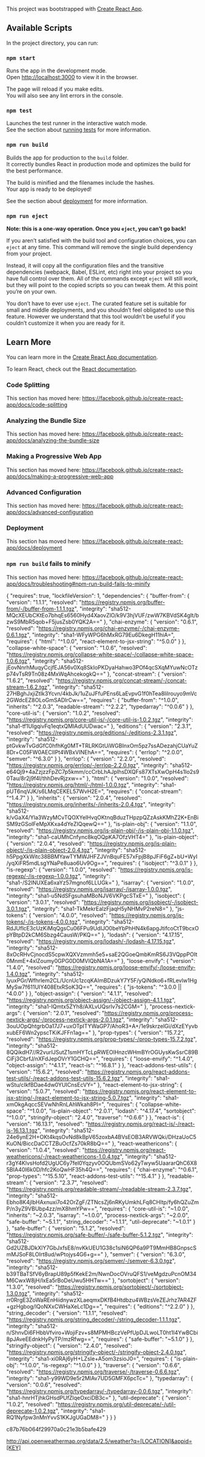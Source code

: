 This project was bootstrapped with [Create React App](https://github.com/facebook/create-react-app).

## Available Scripts

In the project directory, you can run:

### `npm start`

Runs the app in the development mode.<br />
Open [http://localhost:3000](http://localhost:3000) to view it in the browser.

The page will reload if you make edits.<br />
You will also see any lint errors in the console.

### `npm test`

Launches the test runner in the interactive watch mode.<br />
See the section about [running tests](https://facebook.github.io/create-react-app/docs/running-tests) for more information.

### `npm run build`

Builds the app for production to the `build` folder.<br />
It correctly bundles React in production mode and optimizes the build for the best performance.

The build is minified and the filenames include the hashes.<br />
Your app is ready to be deployed!

See the section about [deployment](https://facebook.github.io/create-react-app/docs/deployment) for more information.

### `npm run eject`

**Note: this is a one-way operation. Once you `eject`, you can’t go back!**

If you aren’t satisfied with the build tool and configuration choices, you can `eject` at any time. This command will remove the single build dependency from your project.

Instead, it will copy all the configuration files and the transitive dependencies (webpack, Babel, ESLint, etc) right into your project so you have full control over them. All of the commands except `eject` will still work, but they will point to the copied scripts so you can tweak them. At this point you’re on your own.

You don’t have to ever use `eject`. The curated feature set is suitable for small and middle deployments, and you shouldn’t feel obligated to use this feature. However we understand that this tool wouldn’t be useful if you couldn’t customize it when you are ready for it.

## Learn More

You can learn more in the [Create React App documentation](https://facebook.github.io/create-react-app/docs/getting-started).

To learn React, check out the [React documentation](https://reactjs.org/).

### Code Splitting

This section has moved here: https://facebook.github.io/create-react-app/docs/code-splitting

### Analyzing the Bundle Size

This section has moved here: https://facebook.github.io/create-react-app/docs/analyzing-the-bundle-size

### Making a Progressive Web App

This section has moved here: https://facebook.github.io/create-react-app/docs/making-a-progressive-web-app

### Advanced Configuration

This section has moved here: https://facebook.github.io/create-react-app/docs/advanced-configuration

### Deployment

This section has moved here: https://facebook.github.io/create-react-app/docs/deployment

### `npm run build` fails to minify

This section has moved here: https://facebook.github.io/create-react-app/docs/troubleshooting#npm-run-build-fails-to-minify

{
  "requires": true,
  "lockfileVersion": 1,
  "dependencies": {
    "buffer-from": {
      "version": "1.1.1",
      "resolved": "https://registry.npmjs.org/buffer-from/-/buffer-from-1.1.1.tgz",
      "integrity": "sha512-MQcXEUbCKtEo7bhqEs6560Hyd4XaovZlO/k9V3hjVUF/zwW7KBVdSK4gIt/bzwS9MbR5qob+F5jusZsb0YQK2A=="
    },
    "chai-enzyme": {
      "version": "0.6.1",
      "resolved": "https://registry.npmjs.org/chai-enzyme/-/chai-enzyme-0.6.1.tgz",
      "integrity": "sha1-WFyWPG6hMxRG79Eu6DkegH11hiA=",
      "requires": {
        "html": "^1.0.0",
        "react-element-to-jsx-string": "^5.0.0"
      }
    },
    "collapse-white-space": {
      "version": "1.0.6",
      "resolved": "https://registry.npmjs.org/collapse-white-space/-/collapse-white-space-1.0.6.tgz",
      "integrity": "sha512-jEovNnrhMuqyCcjfEJA56v0Xq8SkIoPKDyaHahwo3POf4qcSXqMYuwNcOTzp74vTsR9Tn08z4MxWqAhcekogkQ=="
    },
    "concat-stream": {
      "version": "1.6.2",
      "resolved": "https://registry.npmjs.org/concat-stream/-/concat-stream-1.6.2.tgz",
      "integrity": "sha512-27HBghJxjiZtIk3Ycvn/4kbJk/1uZuJFfuPEns6LaEvpvG1f0hTea8lilrouyo9mVc2GWdcEZ8OLoGmSADlrCw==",
      "requires": {
        "buffer-from": "^1.0.0",
        "inherits": "^2.0.3",
        "readable-stream": "^2.2.2",
        "typedarray": "^0.0.6"
      }
    },
    "core-util-is": {
      "version": "1.0.2",
      "resolved": "https://registry.npmjs.org/core-util-is/-/core-util-is-1.0.2.tgz",
      "integrity": "sha1-tf1UIgqivFq1eqtxQMlAdUUDwac="
    },
    "editions": {
      "version": "2.3.1",
      "resolved": "https://registry.npmjs.org/editions/-/editions-2.3.1.tgz",
      "integrity": "sha512-ptGvkwTvGdGfC0hfhKg0MT+TRLRKGtUiWGBInxOm5pz7ssADezahjCUaYuZ8Dr+C05FW0AECIIPt4WBxVINEhA==",
      "requires": {
        "errlop": "^2.0.0",
        "semver": "^6.3.0"
      }
    },
    "errlop": {
      "version": "2.2.0",
      "resolved": "https://registry.npmjs.org/errlop/-/errlop-2.2.0.tgz",
      "integrity": "sha512-e64Qj9+4aZzjzzFpZC7p5kmm/ccCrbLhAJplhsDXQFs87XTsXwOpH4s1Io2s90Tau/8r2j9f4l/thhDevRjzxw=="
    },
    "html": {
      "version": "1.0.0",
      "resolved": "https://registry.npmjs.org/html/-/html-1.0.0.tgz",
      "integrity": "sha1-pUT6nqVJK/s6LMqCEKEL57WvH2E=",
      "requires": {
        "concat-stream": "^1.4.7"
      }
    },
    "inherits": {
      "version": "2.0.4",
      "resolved": "https://registry.npmjs.org/inherits/-/inherits-2.0.4.tgz",
      "integrity": "sha512-k/vGaX4/Yla3WzyMCvTQOXYeIHvqOKtnqBduzTHpzpQZzAskKMhZ2K+EnBiSM9zGSoIFeMpXKxa4dYeZIQqewQ=="
    },
    "is-plain-obj": {
      "version": "1.1.0",
      "resolved": "https://registry.npmjs.org/is-plain-obj/-/is-plain-obj-1.1.0.tgz",
      "integrity": "sha1-caUMhCnfync8kqOQpKA7OfzVHT4="
    },
    "is-plain-object": {
      "version": "2.0.4",
      "resolved": "https://registry.npmjs.org/is-plain-object/-/is-plain-object-2.0.4.tgz",
      "integrity": "sha512-h5PpgXkWitc38BBMYawTYMWJHFZJVnBquFE57xFpjB8pJFiF6gZ+bU+WyI/yqXiFR5mdLsgYNaPe8uao6Uv9Og==",
      "requires": {
        "isobject": "^3.0.1"
      }
    },
    "is-regexp": {
      "version": "1.0.0",
      "resolved": "https://registry.npmjs.org/is-regexp/-/is-regexp-1.0.0.tgz",
      "integrity": "sha1-/S2INUXEa6xaYz57mgnof6LLUGk="
    },
    "isarray": {
      "version": "1.0.0",
      "resolved": "https://registry.npmjs.org/isarray/-/isarray-1.0.0.tgz",
      "integrity": "sha1-u5NdSFgsuhaMBoNJV6VKPgcSTxE="
    },
    "isobject": {
      "version": "3.0.1",
      "resolved": "https://registry.npmjs.org/isobject/-/isobject-3.0.1.tgz",
      "integrity": "sha1-TkMekrEalzFjaqH5yNHMvP2reN8="
    },
    "js-tokens": {
      "version": "4.0.0",
      "resolved": "https://registry.npmjs.org/js-tokens/-/js-tokens-4.0.0.tgz",
      "integrity": "sha512-RdJUflcE3cUzKiMqQgsCu06FPu9UdIJO0beYbPhHN4k6apgJtifcoCtT9bcxOpYBtpD2kCM6Sbzg4CausW/PKQ=="
    },
    "lodash": {
      "version": "4.17.15",
      "resolved": "https://registry.npmjs.org/lodash/-/lodash-4.17.15.tgz",
      "integrity": "sha512-8xOcRHvCjnocdS5cpwXQXVzmmh5e5+saE2QGoeQmbKmRS6J3VQppPOIt0MnmE+4xlZoumy0GPG0D0MVIQbNA1A=="
    },
    "loose-envify": {
      "version": "1.4.0",
      "resolved": "https://registry.npmjs.org/loose-envify/-/loose-envify-1.4.0.tgz",
      "integrity": "sha512-lyuxPGr/Wfhrlem2CL/UcnUc1zcqKAImBDzukY7Y5F/yQiNdko6+fRLevlw1HgMySw7f611UIY408EtxRSoK3Q==",
      "requires": {
        "js-tokens": "^3.0.0 || ^4.0.0"
      }
    },
    "object-assign": {
      "version": "4.1.1",
      "resolved": "https://registry.npmjs.org/object-assign/-/object-assign-4.1.1.tgz",
      "integrity": "sha1-IQmtx5ZYh8/AXLvUQsrIv7s2CGM="
    },
    "process-nextick-args": {
      "version": "2.0.1",
      "resolved": "https://registry.npmjs.org/process-nextick-args/-/process-nextick-args-2.0.1.tgz",
      "integrity": "sha512-3ouUOpQhtgrbOa17J7+uxOTpITYWaGP7/AhoR3+A+/1e9skrzelGi/dXzEYyvbxubEF6Wn2ypscTKiKJFFn1ag=="
    },
    "prop-types": {
      "version": "15.7.2",
      "resolved": "https://registry.npmjs.org/prop-types/-/prop-types-15.7.2.tgz",
      "integrity": "sha512-8QQikdH7//R2vurIJSutZ1smHYTcLpRWEOlHnzcWHmBYrOGUysKwSsrC89BCiFj3CbrfJ/nXFdJepOVrY1GCHQ==",
      "requires": {
        "loose-envify": "^1.4.0",
        "object-assign": "^4.1.1",
        "react-is": "^16.8.1"
      }
    },
    "react-addons-test-utils": {
      "version": "15.6.2",
      "resolved": "https://registry.npmjs.org/react-addons-test-utils/-/react-addons-test-utils-15.6.2.tgz",
      "integrity": "sha1-wStu/cIkfBDae4dw0YUICnsEcVY="
    },
    "react-element-to-jsx-string": {
      "version": "5.0.7",
      "resolved": "https://registry.npmjs.org/react-element-to-jsx-string/-/react-element-to-jsx-string-5.0.7.tgz",
      "integrity": "sha1-xmOkgAqccSEVwNhRnLAhWkah8PI=",
      "requires": {
        "collapse-white-space": "^1.0.0",
        "is-plain-object": "^2.0.1",
        "lodash": "^4.17.4",
        "sortobject": "^1.0.0",
        "stringify-object": "2.4.0",
        "traverse": "^0.6.6"
      }
    },
    "react-is": {
      "version": "16.13.1",
      "resolved": "https://registry.npmjs.org/react-is/-/react-is-16.13.1.tgz",
      "integrity": "sha512-24e6ynE2H+OKt4kqsOvNd8kBpV65zoxbA4BVsEOB3ARVWQki/DHzaUoC5KuON/BiccDaCCTZBuOcfZs70kR8bQ=="
    },
    "react-weathericons": {
      "version": "1.0.4",
      "resolved": "https://registry.npmjs.org/react-weathericons/-/react-weathericons-1.0.4.tgz",
      "integrity": "sha512-r3gY4KlvsHofd2UgUC6y7fel0Yqzyv0OQUbmSVo62yTwyw5UaararQhC6X85BIA40I6k0D/hfc2KoQwHF35h4Q==",
      "requires": {
        "chai-enzyme": "^0.6.1",
        "prop-types": "^15.5.10",
        "react-addons-test-utils": "^15.4.1"
      }
    },
    "readable-stream": {
      "version": "2.3.7",
      "resolved": "https://registry.npmjs.org/readable-stream/-/readable-stream-2.3.7.tgz",
      "integrity": "sha512-Ebho8K4jIbHAxnuxi7o42OrZgF/ZTNcsZj6nRKyUmkhLFq8CHItp/fy6hQZuZmP/n3yZ9VBUbp4zz/mX8hmYPw==",
      "requires": {
        "core-util-is": "~1.0.0",
        "inherits": "~2.0.3",
        "isarray": "~1.0.0",
        "process-nextick-args": "~2.0.0",
        "safe-buffer": "~5.1.1",
        "string_decoder": "~1.1.1",
        "util-deprecate": "~1.0.1"
      }
    },
    "safe-buffer": {
      "version": "5.1.2",
      "resolved": "https://registry.npmjs.org/safe-buffer/-/safe-buffer-5.1.2.tgz",
      "integrity": "sha512-Gd2UZBJDkXlY7GbJxfsE8/nvKkUEU1G38c1siN6QP6a9PT9MmHB8GnpscSmMJSoF8LOIrt8ud/wPtojys4G6+g=="
    },
    "semver": {
      "version": "6.3.0",
      "resolved": "https://registry.npmjs.org/semver/-/semver-6.3.0.tgz",
      "integrity": "sha512-b39TBaTSfV6yBrapU89p5fKekE2m/NwnDocOVruQFS1/veMgdzuPcnOM34M6CwxW8jH/lxEa5rBoDeUwu5HHTw=="
    },
    "sortobject": {
      "version": "1.3.0",
      "resolved": "https://registry.npmjs.org/sortobject/-/sortobject-1.3.0.tgz",
      "integrity": "sha512-rr0RrgE3ZoWaREnHiidnywzXLaeqmxDKfB4Htdbzu4WBzsVeZEJrhz7AR4ZF+gzHgbog/lQoNXxCWHaXeLc1Dg==",
      "requires": {
        "editions": "^2.2.0"
      }
    },
    "string_decoder": {
      "version": "1.1.1",
      "resolved": "https://registry.npmjs.org/string_decoder/-/string_decoder-1.1.1.tgz",
      "integrity": "sha512-n/ShnvDi6FHbbVfviro+WojiFzv+s8MPMHBczVePfUpDJLwoLT0ht1l4YwBCbi8pJAveEEdnkHyPyTP/mzRfwg==",
      "requires": {
        "safe-buffer": "~5.1.0"
      }
    },
    "stringify-object": {
      "version": "2.4.0",
      "resolved": "https://registry.npmjs.org/stringify-object/-/stringify-object-2.4.0.tgz",
      "integrity": "sha1-xi0RAj6yH+LZsIe+A5om3zsioJ0=",
      "requires": {
        "is-plain-obj": "^1.0.0",
        "is-regexp": "^1.0.0"
      }
    },
    "traverse": {
      "version": "0.6.6",
      "resolved": "https://registry.npmjs.org/traverse/-/traverse-0.6.6.tgz",
      "integrity": "sha1-y99WD9e5r2MlAv7UD5GMFX6pcTc="
    },
    "typedarray": {
      "version": "0.0.6",
      "resolved": "https://registry.npmjs.org/typedarray/-/typedarray-0.0.6.tgz",
      "integrity": "sha1-hnrHTjhkGHsdPUfZlqeOxciDB3c="
    },
    "util-deprecate": {
      "version": "1.0.2",
      "resolved": "https://registry.npmjs.org/util-deprecate/-/util-deprecate-1.0.2.tgz",
      "integrity": "sha1-RQ1Nyfpw3nMnYvvS1KKJgUGaDM8="
    }
  }
}


c87b76b064f29970a0c21e3b5bafe429

http://api.openweathermap.org/data/2.5/weather?q=[LOCATION]&appid=[KEY]
